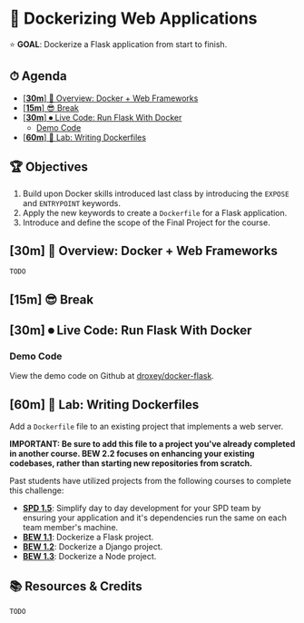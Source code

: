 # 🐳 Dockerizing Web Applications

<!-- > -->

⭐️ **GOAL**: Dockerize a Flask application from start to finish.

<!-- omit in toc -->
## ⏱ Agenda

- [[**30m**] 📖 Overview: Docker + Web Frameworks](#30m--overview-docker--web-frameworks)
- [[**15m**] 😎 Break](#15m--break)
- [[**30m**] ⏺ Live Code: Run Flask With Docker](#30m--live-code-run-flask-with-docker)
  - [Demo Code](#demo-code)
- [[**60m**] 🔭 Lab: Writing Dockerfiles](#60m--lab-writing-dockerfiles)

<!-- > -->

<!-- omit in toc -->
## 🏆 Objectives

1. Build upon Docker skills introduced last class by introducing the `EXPOSE` and `ENTRYPOINT` keywords.
1. Apply the new keywords to create a `Dockerfile` for a Flask application.
1. Introduce and define the scope of the Final Project for the course.

<!-- > -->

## [**30m**] 📖 Overview: Docker + Web Frameworks

`TODO`

<!-- > -->

## [**15m**] 😎 Break

<!-- > -->

## [**30m**] ⏺ Live Code: Run Flask With Docker

### Demo Code

View the demo code on Github at [droxey/docker-flask](https://github.com/droxey/docker-flask).

## [**60m**] 🔭 Lab: Writing Dockerfiles

Add a `Dockerfile` file to an existing project that implements a web server.

**IMPORTANT: Be sure to add this file to a project you've already completed in another course. BEW 2.2 focuses on enhancing your existing codebases, rather than starting new repositories from scratch.**

Past students have utilized projects from the following courses to complete this challenge:

- **[SPD 1.5](https://make.sc/spd1.5)**: Simplify day to day development for your SPD team by ensuring your application and it's dependencies run the same on each team member's machine.
- **[BEW 1.1](https://make.sc/bew1.1)**: Dockerize a Flask project.
- **[BEW 1.2](https://make.sc/bew1.2)**: Dockerize a Django project.
- **[BEW 1.3](https://make.sc/bew1.3)**: Dockerize a Node project.

<!-- omit in toc -->
## 📚 Resources & Credits

`TODO`
